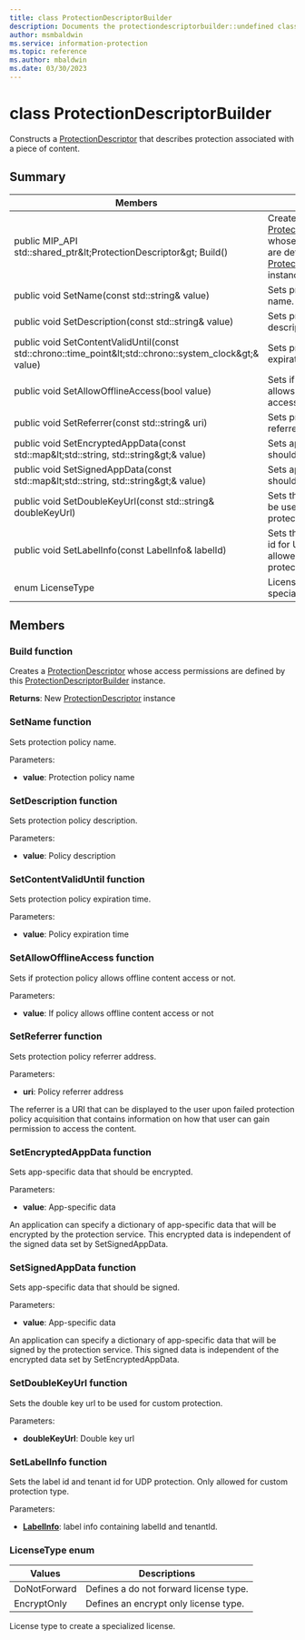```yaml
---
title: class ProtectionDescriptorBuilder 
description: Documents the protectiondescriptorbuilder::undefined class of the Microsoft Information Protection (MIP) SDK.
author: msmbaldwin
ms.service: information-protection
ms.topic: reference
ms.author: mbaldwin
ms.date: 03/30/2023
---
```


# class ProtectionDescriptorBuilder 
Constructs a [ProtectionDescriptor](class_mip_protectiondescriptor.md) that describes protection associated with a piece of content.
  
## Summary
 Members                        | Descriptions                                
--------------------------------|---------------------------------------------
public MIP_API std::shared_ptr\&lt;ProtectionDescriptor\&gt; Build()  |  Creates a [ProtectionDescriptor](class_mip_protectiondescriptor.md) whose access permissions are defined by this [ProtectionDescriptorBuilder](#class_protection_descriptor_builder) instance.
public void SetName(const std::string& value)  |  Sets protection policy name.
public void SetDescription(const std::string& value)  |  Sets protection policy description.
public void SetContentValidUntil(const std::chrono::time_point\&lt;std::chrono::system_clock\&gt;& value)  |  Sets protection policy expiration time.
public void SetAllowOfflineAccess(bool value)  |  Sets if protection policy allows offline content access or not.
public void SetReferrer(const std::string& uri)  |  Sets protection policy referrer address.
public void SetEncryptedAppData(const std::map\&lt;std::string, std::string\&gt;& value)  |  Sets app-specific data that should be encrypted.
public void SetSignedAppData(const std::map\&lt;std::string, std::string\&gt;& value)  |  Sets app-specific data that should be signed.
public void SetDoubleKeyUrl(const std::string& doubleKeyUrl)  |  Sets the double key url to be used for custom protection.
public void SetLabelInfo(const LabelInfo& labelId)  |  Sets the label id and tenant id for UDP protection. Only allowed for custom protection type.
enum LicenseType  |  License type to create a specialized license.
  
## Members
  
### Build function
Creates a [ProtectionDescriptor](class_mip_protectiondescriptor.md) whose access permissions are defined by this [ProtectionDescriptorBuilder](undefined) instance.

  
**Returns**: New [ProtectionDescriptor](class_mip_protectiondescriptor.md) instance
  
### SetName function
Sets protection policy name.

Parameters:  
* **value**: Protection policy name


  
### SetDescription function
Sets protection policy description.

Parameters:  
* **value**: Policy description


  
### SetContentValidUntil function
Sets protection policy expiration time.

Parameters:  
* **value**: Policy expiration time


  
### SetAllowOfflineAccess function
Sets if protection policy allows offline content access or not.

Parameters:  
* **value**: If policy allows offline content access or not


  
### SetReferrer function
Sets protection policy referrer address.

Parameters:  
* **uri**: Policy referrer address


The referrer is a URI that can be displayed to the user upon failed protection policy acquisition that contains information on how that user can gain permission to access the content.
  
### SetEncryptedAppData function
Sets app-specific data that should be encrypted.

Parameters:  
* **value**: App-specific data


An application can specify a dictionary of app-specific data that will be encrypted by the protection service. This encrypted data is independent of the signed data set by SetSignedAppData.
  
### SetSignedAppData function
Sets app-specific data that should be signed.

Parameters:  
* **value**: App-specific data


An application can specify a dictionary of app-specific data that will be signed by the protection service. This signed data is independent of the encrypted data set by SetEncryptedAppData.
  
### SetDoubleKeyUrl function
Sets the double key url to be used for custom protection.

Parameters:  
* **doubleKeyUrl**: Double key url


  
### SetLabelInfo function
Sets the label id and tenant id for UDP protection. Only allowed for custom protection type.

Parameters:  
* **[LabelInfo](#struct_label_info)**: label info containing labelId and tenantId.


  
### LicenseType enum
 Values                         | Descriptions                                
--------------------------------|---------------------------------------------
DoNotForward            | Defines a do not forward license type.
EncryptOnly            | Defines an encrypt only license type.
License type to create a specialized license.